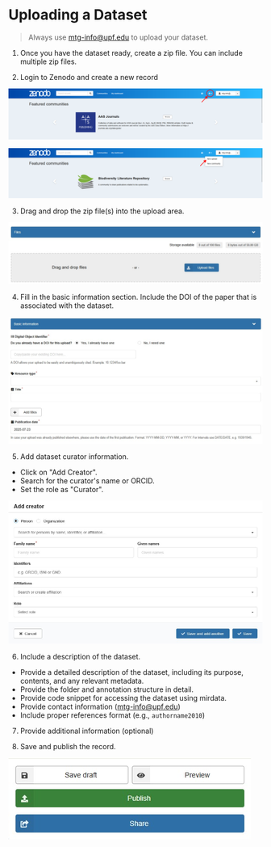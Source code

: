 # Uploading a Dataset

> Always use mtg-info@upf.edu to upload your dataset.

1. Once you have the dataset ready, create a zip file. You can include multiple zip files.

2. Login to Zenodo and create a new record

![](res/plus-btn.png)

![](res/upload.png)

3. Drag and drop the zip file(s) into the upload area.

![](res/dragdrop.jpg)

4. Fill in the basic information section. Include the DOI of the paper that is associated with the dataset.

![](res/basic.jpg)

5. Add dataset curator information.
- Click on "Add Creator".
- Search for the curator's name or ORCID.
- Set the role as "Curator".

![](res/creator.jpg)

6. Include a description of the dataset.
- Provide a detailed description of the dataset, including its purpose, contents, and any relevant metadata.
- Provide the folder and annotation structure in detail.
- Provide code snippet for accessing the dataset using mirdata.
- Provide contact information (mtg-info@upf.edu)
- Include proper references format (e.g., `authorname2010`)

7. Provide additional information (optional)

8. Save and publish the record.

![](res/save.jpg)
